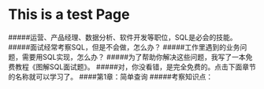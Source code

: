 # This is a test Page
#####运营、产品经理、数据分析、软件开发等职位，SQL是必会的技能。
#####面试经常考察SQL，但是不会做，怎么办？
#####工作里遇到的业务问题，需要用SQL实现，怎么办？
#####为了帮助你解决这些问题，我写了一本免费教程《图解SQL面试题》。
#####对，你没看错，是完全免费的。点击下面章节的名称就可以学习了。
####第1章：简单查询
#####考察知识点：
